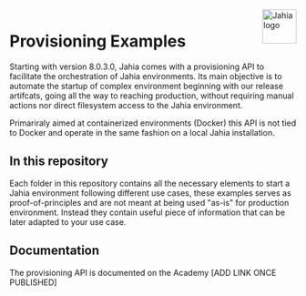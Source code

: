 <a href="https://www.jahia.com/">
    <img src="https://www.jahia.com/modules/jahiacom-templates/images/jahia-3x.png" alt="Jahia logo" title="Jahia" align="right" height="60" />
</a>

# Provisioning Examples

Starting with version 8.0.3.0, Jahia comes with a provisioning API to facilitate the orchestration of Jahia environments. Its main objective is to automate the startup of complex environment beginning with our release artifcats, going all the way to reaching production, without requiring manual actions nor direct filesystem access to the Jahia environment.

Primariraly aimed at containerized environments (Docker) this API is not tied to Docker and operate in the same fashion on a local Jahia installation.

## In this repository

Each folder in this repository contains all the necessary elements to start a Jahia environment following different use cases, these examples serves as proof-of-principles and are not meant at being used "as-is" for production environment. Instead they contain useful piece of information that can be later adapted to your use case.

## Documentation

The provisioning API is documented on the Academy [ADD LINK ONCE PUBLISHED]
